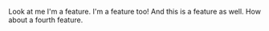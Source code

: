 Look at me I'm a feature.
I'm a feature too!
And this is a feature as well.
How about a fourth feature.
